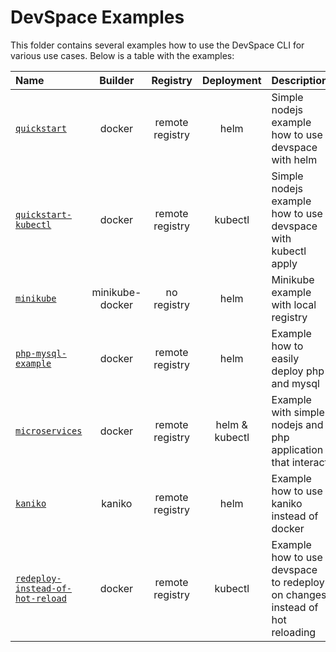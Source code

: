 # DevSpace Examples

This folder contains several examples how to use the DevSpace CLI for various use cases. Below is a table with the examples:  

| Name | Builder | Registry | Deployment | Description |
|:------|:----------:|:----------:|:----------:|:-------------|
| [`quickstart`](https://github.com/devspace-cloud/devspace/tree/master/examples/quickstart) | docker | remote registry | helm | Simple nodejs example how to use devspace with helm |
| [`quickstart-kubectl`](https://github.com/devspace-cloud/devspace/tree/master/examples/quickstart-kubectl) | docker | remote registry | kubectl | Simple nodejs example how to use devspace with kubectl apply |
| [`minikube`](https://github.com/devspace-cloud/devspace/tree/master/examples/minikube) | minikube-docker | no registry | helm | Minikube example with local registry |
| [`php-mysql-example`](https://github.com/devspace-cloud/devspace/tree/master/examples/php-mysql-example) | docker | remote registry | helm | Example how to easily deploy php and mysql |
| [`microservices`](https://github.com/devspace-cloud/devspace/tree/master/examples/microservices) | docker | remote registry | helm & kubectl | Example with simple nodejs and php application that interact |
| [`kaniko`](https://github.com/devspace-cloud/devspace/tree/master/examples/kaniko) | kaniko | remote registry | helm | Example how to use kaniko instead of docker |
| [`redeploy-instead-of-hot-reload`](https://github.com/devspace-cloud/devspace/tree/master/examples/redeploy-instead-of-hot-reload) | docker | remote registry | kubectl | Example how to use devspace to redeploy on changes instead of hot reloading |
